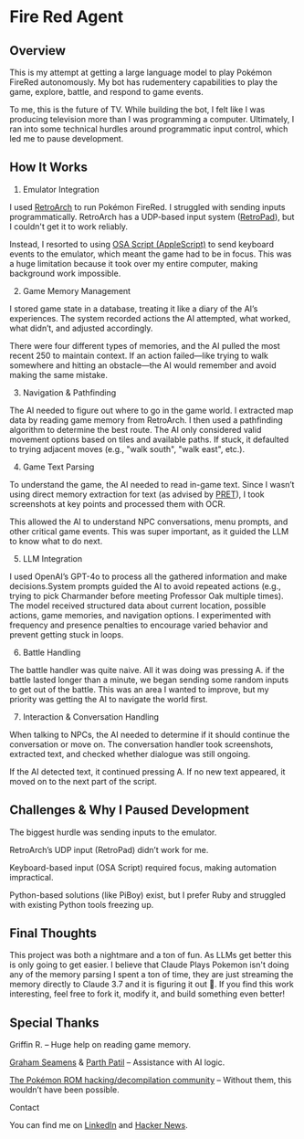 # Fire Red Agent

## Overview

This is my attempt at getting a large language model to play Pokémon FireRed autonomously. My bot has rudementery capabilities to play the game, explore, battle, and respond to game events.

To me, this is the future of TV. While building the bot, I felt like I was producing television more than I was programming a computer. Ultimately, I ran into some technical hurdles around programmatic input control, which led me to pause development.

## How It Works

1. Emulator Integration

I used [RetroArch](https://www.retroarch.com) to run Pokémon FireRed. I struggled with sending inputs programmatically. RetroArch has a UDP-based input system ([RetroPad](https://docs.libretro.com/library/remote_retropad/)), but I couldn't get it to work reliably.

Instead, I resorted to using [OSA Script (AppleScript)](https://ss64.com/mac/osascript.html) to send keyboard events to the emulator, which meant the game had to be in focus. This was a huge limitation because it took over my entire computer, making background work impossible.

2. Game Memory Management

I stored game state in a database, treating it like a diary of the AI’s experiences. The system recorded actions the AI attempted, what worked, what didn’t, and adjusted accordingly.

There were four different types of memories, and the AI pulled the most recent 250 to maintain context. If an action failed—like trying to walk somewhere and hitting an obstacle—the AI would remember and avoid making the same mistake.

3. Navigation & Pathfinding

The AI needed to figure out where to go in the game world. I extracted map data by reading game memory from RetroArch. I then used a pathfinding algorithm to determine the best route. The AI only considered valid movement options based on tiles and available paths. If stuck, it defaulted to trying adjacent moves (e.g., "walk south", "walk east", etc.).

4. Game Text Parsing

To understand the game, the AI needed to read in-game text. Since I wasn’t using direct memory extraction for text (as advised by [PRET](https://pret.github.io)), I took screenshots at key points and processed them with OCR.

This allowed the AI to understand NPC conversations, menu prompts, and other critical game events. This was super important, as it guided the LLM to know what to do next.

5. LLM Integration

I used OpenAI’s GPT-4o to process all the gathered information and make decisions.System prompts guided the AI to avoid repeated actions (e.g., trying to pick Charmander before meeting Professor Oak multiple times). The model received structured data about current location, possible actions, game memories, and navigation options. I experimented with frequency and presence penalties to encourage varied behavior and prevent getting stuck in loops.

6. Battle Handling

The battle handler was quite naive. All it was doing was pressing A. if the battle lasted longer than a minute, we began sending some random inputs to get out of the battle. This was an area I wanted to improve, but my priority was getting the AI to navigate the world first.

7. Interaction & Conversation Handling

When talking to NPCs, the AI needed to determine if it should continue the conversation or move on. The conversation handler took screenshots, extracted text, and checked whether dialogue was still ongoing.

If the AI detected text, it continued pressing A. If no new text appeared, it moved on to the next part of the script.

## Challenges & Why I Paused Development

The biggest hurdle was sending inputs to the emulator.

RetroArch’s UDP input (RetroPad) didn’t work for me.

Keyboard-based input (OSA Script) required focus, making automation impractical.

Python-based solutions (like PiBoy) exist, but I prefer Ruby and struggled with existing Python tools freezing up.

## Final Thoughts

This project was both a nightmare and a ton of fun. As LLMs get better this is only going to get easier. I believe that Claude Plays Pokemon isn't doing any of the memory parsing I spent a ton of time, they are just streaming the memory directly to Claude 3.7 and it is figuring it out 🤯. If you find this work interesting, feel free to fork it, modify it, and build something even better!

## Special Thanks

Griffin R. – Huge help on reading game memory.

[Graham Seamens](https://www.linkedin.com/in/graham-seamans-374baa61/) & [Parth Patil](https://www.linkedin.com/in/p4r7h/) – Assistance with AI logic.

[The Pokémon ROM hacking/decompilation community](https://pret.github.io) – Without them, this wouldn’t have been possible.

Contact

You can find me on [LinkedIn](linkedin.com/in/adenta/) and [Hacker News](https://news.ycombinator.com/user?id=adenta).

